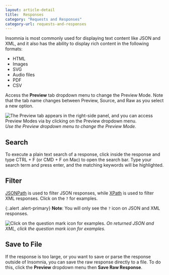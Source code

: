 ```yaml
---
layout: article-detail
title:  Responses
category: "Requests and Responses"
category-url: requests-and-responses
---
```


Insomnia is most commonly used for displaying text content like JSON and XML, and it also has the ability to display rich content in the following formats:

* HTML
* Images
* SVG
* Audio files
* PDF 
* CSV

Access the **Preview** tab dropdown menu to change the Preview Mode. Note that the tab name changes between Preview, Source, and Raw as you select a new option. 

![The Preview tab appears in the right-side panel, and you can access Preview Modes via by clicking on the Preview dropdown menu.](/assets/images/preview.png)
_Use the Preview dropdown menu to change the Preview Mode._

## Search

To execute a plain text search of a response, click inside the response and type CTRL + F (or CMD + F on Mac) to open the search bar. Type your search term and press enter, and the matching keywords will be highlighted.

## Filter

[JSONPath](https://goessner.net/articles/JsonPath/) is used to filter JSON responses, while [XPath](https://www.w3.org/TR/xpath/) is used to filter XML responses. Click on the `?` for examples.

{:.alert .alert-primary}
**Note**: You will only see the `?` icon on JSON and XML responses. 

![Click on the question mark icon for examples.](/assets/images/json-xml-examples.png)
_On returned JSON and XML, click the question mark icon for examples._

## Save to File

If the response is too large, or you want to save or parse the response outside of Insomnia, you can save the raw response directly to a file. To do this, click the **Preview** dropdown menu then **Save Raw Response**.